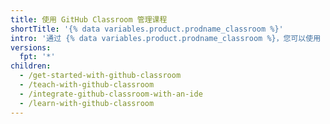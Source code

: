 ```yaml
---
title: 使用 GitHub Classroom 管理课程
shortTitle: '{% data variables.product.prodname_classroom %}'
intro: '通过 {% data variables.product.prodname_classroom %}，您可以使用 {% data variables.product.product_name %} 来管理或参与有关软件开发的课程。'
versions:
  fpt: '*'
children:
  - /get-started-with-github-classroom
  - /teach-with-github-classroom
  - /integrate-github-classroom-with-an-ide
  - /learn-with-github-classroom
---
```


